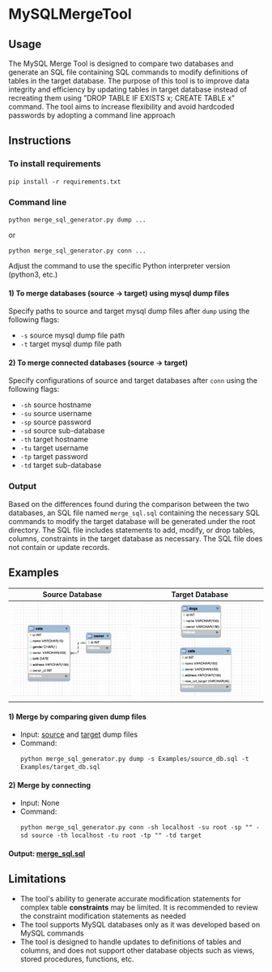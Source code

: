 # MySQLMergeTool

## Usage
The MySQL Merge Tool is designed to compare two databases and generate an SQL file containing SQL commands to modify
definitions of tables in the target database. The purpose of this tool is to improve data integrity and efficiency by 
updating tables in target database instead of recreating them using "DROP TABLE IF EXISTS x; CREATE TABLE x" command.
The tool aims to increase flexibility and avoid hardcoded passwords by adopting a command line approach


## Instructions
### To install requirements
```
pip install -r requirements.txt
```

### Command line
```
python merge_sql_generator.py dump ...
```

or
```
python merge_sql_generator.py conn ...
```

Adjust the command to use the specific Python interpreter version (python3, etc.)

#### 1) To merge databases (source -> target) using mysql dump files
Specify paths to source and target mysql dump files after `dump` 
using the following flags:

* `-s` source mysql dump file path
* `-t` target mysql dump file path

#### 2) To merge connected databases (source -> target)
Specify configurations of source and target databases after `conn` 
using the following flags:

* `-sh` source hostname 
* `-su` source username 
* `-sp` source password 
* `-sd` source sub-database
* `-th` target hostname 
* `-tu` target username 
* `-tp` target password 
* `-td` target sub-database

### Output
Based on the differences found during the comparison between the two databases, an SQL file named `merge_sql.sql` 
containing the necessary SQL commands to modify the target database will be generated under the root directory. 
The SQL file includes statements to add, modify, or drop tables, columns, constraints in the target database as 
necessary. The SQL file does not contain or update records.

## Examples
| Source Database | Target Database |
|----|----|
| <img src="Examples/source_schema.png" width=320> | <img src="Examples/target_schema.png" width=320> |

#### 1) Merge by comparing given dump files
- Input: [source](Examples/source_db.sql) and [target](Examples/target_db.sql) dump files
- Command:
  ```
  python merge_sql_generator.py dump -s Examples/source_db.sql -t Examples/target_db.sql
  ```

#### 2) Merge by connecting 
- Input: None
- Command: 
  ```
  python merge_sql_generator.py conn -sh localhost -su root -sp "" -sd source -th localhost -tu root -tp "" -td target
  ```

#### Output: [merge_sql.sql](Examples/merge_sql.sql)

## Limitations
- The tool's ability to generate accurate modification statements for complex table **constraints** may be limited. It is 
recommended to review the constraint modification statements as needed
- The tool supports MySQL databases only as it was developed based on MySQL commands
- The tool is designed to handle updates to definitions of tables and columns, and does not support other database
objects such as views, stored procedures, functions, etc.
